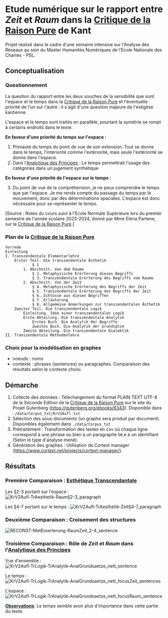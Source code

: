 # Etude numérique sur le rapport entre *Zeit* et *Raum* dans la <ins>Critique de la Raison Pure</ins> de Kant

Projet réalisé dans le cadre d'une semaine intensive sur l'Analyse des Réseaux au sein du Master Humanités Numériques de l'Ecole Nationale des Chartes - PSL.

## Conceptualisation

### Questionnement

La question du rapport entre les deux souches de la sensibilité que sont l'espace et le temps dans la <ins>Critique de la Raison Pure</ins> et l'éventuelle priorité de l'un sur l'autre : il s'agit d'une question majeure de l'exégèse kantienne.

L'espace et le temps sont traités en parallèle, pourtant la symétrie se rompt à certains endroits dans le texte.

**En faveur d'une priorité du temps sur l'espace :**
1) Primauté du temps du point de vue de son extension. Tout se donne dans le temps, l'intériorité comme l'extériorité, mais seule l'extériorité se donne dans l'espace.
2) Dans l'<ins>Analytique des Principes</ins> : Le temps permettrait l'usage des catégories dans un jugement synthétique

**En faveur d'une priorité de l'espace sur le temps :**

3. Du point de vue de la compréhension, je ne peux comprendre le temps que par l'espace. Je me rends compte du passage du temps par le mouvement, donc par des déterminations spaciales. L'espace est donc nécessaire pour se représenter le temps.

[Source : Notes du cours  suivi à l'Ecole Normale Supérieure lors du premier semestre de l'année scolaire 2023-2024, donné par Mme Elena Partene, sur la <ins>Critique de la Raison Pure</ins>.]

### Plan de la <ins>Critique de la Raison Pure</ins>

```
Vorrede
Einleitung
I. Transzendentale Elementarlehre
    Erster Teil. Die transzendentale Ästhetik
            § 1
        1. Abschnitt. Von dem Raume
            § 2. Metaphysische Erörterung dieses Begriffs
            § 3. Transzendentale Erörterung des Begriffs vom Raume
        2. Abschnitt. Von der Zeit
            § 4. Metaphysische Erörterung des Begriffs der Zeit
            § 5. Transzendentale Erörterung des Begriffs der Zeit
            § 6. Schlüsse aus diesen Begriffen
            § 7. Erläuterung
            § 8. Allgemeine Anmerkungen zur transzendentalen Ästhetik
    Zweiter Teil. Die transzendentale Logik
        Einleitung. Idee einer transzendentalen Logik
        Erste Abteilung. Die transzendentale Analytik
            Erstes Buch. Die Analytik der Begriffe
            Zweites Buch. Die Analytik der Grundsätze
        Zweite Abteilung. Die transzendentale Dialektik
II. Transzendentale Methodenlehre
```
### Choix pour la modélisation en graphes
* noeuds : noms
* contexte : phrases (sentences) ou paragraphes. Comparaison des résultats selon le contexte choisi.

## Démarche
1. Collecte des données : Téléchargement du format PLAIN TEXT UTF-8 de la Seconde Edition de la <ins>Critique de la Raison Pure</ins> sur le site du Projet Gutenberg (https://gutenberg.org/ebooks/6343). Disponible dans `./data/Corpus_txt/KrV2Aufl.txt`
2. Sélection des sous-documents (un graphe sera produit par document). Disponibles également dans `./data/Corpus_txt`
3. Prétraitement : Transformation des textes en csv où chaque ligne correspond à une phrase ou bien à un paragraphe lié.e à un identifiant (Selon le type d'analyse mené).
4. Génération des graphes : Utilisation de Cortext manager (https://www.cortext.net/projects/cortext-manager/).

## Résultats

### Première Comparaison : <ins>Esthétique Transcendantale</ins>

Les §2-3 portant sur l'espace :
![KrV2Aufl-TrAesthetik-Raum§2-3_paragraph](https://github.com/ASchopenhauer/KrV_ZeitRaum_NetSci/assets/153139719/3f8b16f3-5f50-4878-9c71-b79de03e2952)

Les §4-7 portant sur le temps :
![KrV2Aufl-TrAesthetik-Zeit§4-7_paragraph](https://github.com/ASchopenhauer/KrV_ZeitRaum_NetSci/assets/153139719/62ff0b25-4511-4620-b4ee-8b1013587ff0)

### Deuxième Comparaison : Croisement des structures

![RECONST-MetEroerterung-RaumZeit_2-4_sentence](https://github.com/ASchopenhauer/KrV_ZeitRaum_NetSci/assets/153139719/2467f39f-c5ce-49c5-8b02-19201533e6d1)

### Troisième Comparaison : Rôle de *Zeit* et *Raum* dans l'<ins>Analytique des Principes</ins>

Vue d'ensemble :
![KrV2Aufl-TrLogik-TrAnalytik-AnalGrundsaetze_nett_sentence](https://github.com/ASchopenhauer/KrV_ZeitRaum_NetSci/assets/153139719/9a49dd5d-58a9-47cc-b34a-a4b7efb55bdc)


Le temps :
![KrV2Aufl-TrLogik-TrAnalytik-AnalGrundsaetze_nett_focusZeit_sentences](https://github.com/ASchopenhauer/KrV_ZeitRaum_NetSci/assets/153139719/269ece07-c375-4245-9bc2-76f32ec5b543)

L'espace :
![KrV2Aufl-TrLogik-TrAnalytik-AnalGrundsaetze_nett_focusRaum_sentence](https://github.com/ASchopenhauer/KrV_ZeitRaum_NetSci/assets/153139719/c70b19fe-1eb0-4f08-8b6a-3db0e413f28d)


<ins>**Observations**</ins>: Le temps semble avoir plus d'importance dans cette partie du texte.



